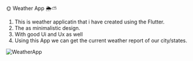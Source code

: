 🌞 Weather App 🌦️⛅

1. This is weather applicatin that i have created using the Flutter.
2. The as minimalistic design.
3. With good Ui and Ux as well
4. Using this App we can get the current weather report of our city/states.

![WeatherApp](https://user-images.githubusercontent.com/76656567/188078130-45b001f0-387f-4962-a014-d90306f5e58f.jpeg)
